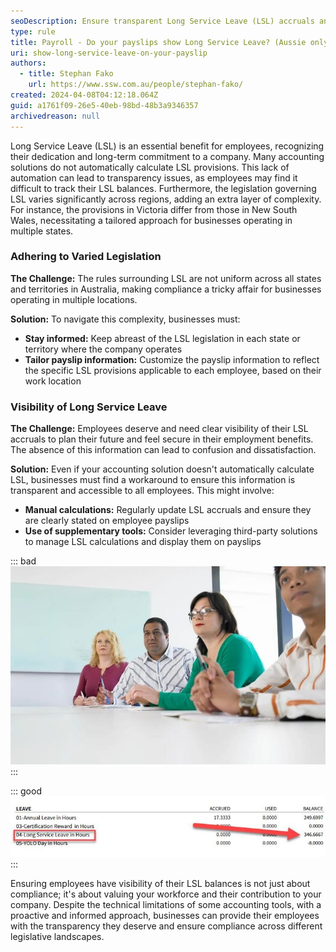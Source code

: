 ```yaml
---
seoDescription: Ensure transparent Long Service Leave (LSL) accruals and compliance across various state legislations with automated payslip updates.
type: rule
title: Payroll - Do your payslips show Long Service Leave? (Aussie only)
uri: show-long-service-leave-on-your-payslip
authors:
  - title: Stephan Fako
    url: https://www.ssw.com.au/people/stephan-fako/
created: 2024-04-08T04:12:18.064Z
guid: a1761f09-26e5-40eb-98bd-48b3a9346357
archivedreason: null
---
```


Long Service Leave (LSL) is an essential benefit for employees, recognizing their dedication and long-term commitment to a company. Many accounting solutions do not automatically calculate LSL provisions. This lack of automation can lead to transparency issues, as employees may find it difficult to track their LSL balances. Furthermore, the legislation governing LSL varies significantly across regions, adding an extra layer of complexity. For instance, the provisions in Victoria differ from those in New South Wales, necessitating a tailored approach for businesses operating in multiple states.

<!--endintro-->

### Adhering to Varied Legislation

**The Challenge:** The rules surrounding LSL are not uniform across all states and territories in Australia, making compliance a tricky affair for businesses operating in multiple locations.

**Solution:** To navigate this complexity, businesses must:

- **Stay informed:** Keep abreast of the LSL legislation in each state or territory where the company operates
- **Tailor payslip information:** Customize the payslip information to reflect the specific LSL provisions applicable to each employee, based on their work location

### Visibility of Long Service Leave

**The Challenge:** Employees deserve and need clear visibility of their LSL accruals to plan their future and feel secure in their employment benefits. The absence of this information can lead to confusion and dissatisfaction.

**Solution:** Even if your accounting solution doesn't automatically calculate LSL, businesses must find a workaround to ensure this information is transparent and accessible to all employees. This might involve:

- **Manual calculations:** Regularly update LSL accruals and ensure they are clearly stated on employee payslips
- **Use of supplementary tools:** Consider leveraging third-party solutions to manage LSL calculations and display them on payslips

::: bad
![Figure: Bad example - Employees have to ask HR for their LSL balance, leading to a backlog of inquiries](bad-example-lsl.jpg "Bad Example")
:::

::: good
![Figure: Good example - LSL balances are updated regularly and displayed on every payslip](good-example-lsl.jpg "Good Example")
:::

Ensuring employees have visibility of their LSL balances is not just about compliance; it's about valuing your workforce and their contribution to your company. Despite the technical limitations of some accounting tools, with a proactive and informed approach, businesses can provide their employees with the transparency they deserve and ensure compliance across different legislative landscapes.
